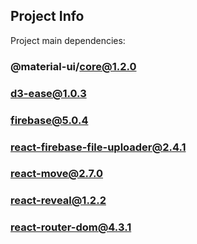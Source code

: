 ## Project Info

Project main dependencies:

### @material-ui/core@1.2.0

### d3-ease@1.0.3

### firebase@5.0.4

### react-firebase-file-uploader@2.4.1

### react-move@2.7.0

### react-reveal@1.2.2

### react-router-dom@4.3.1